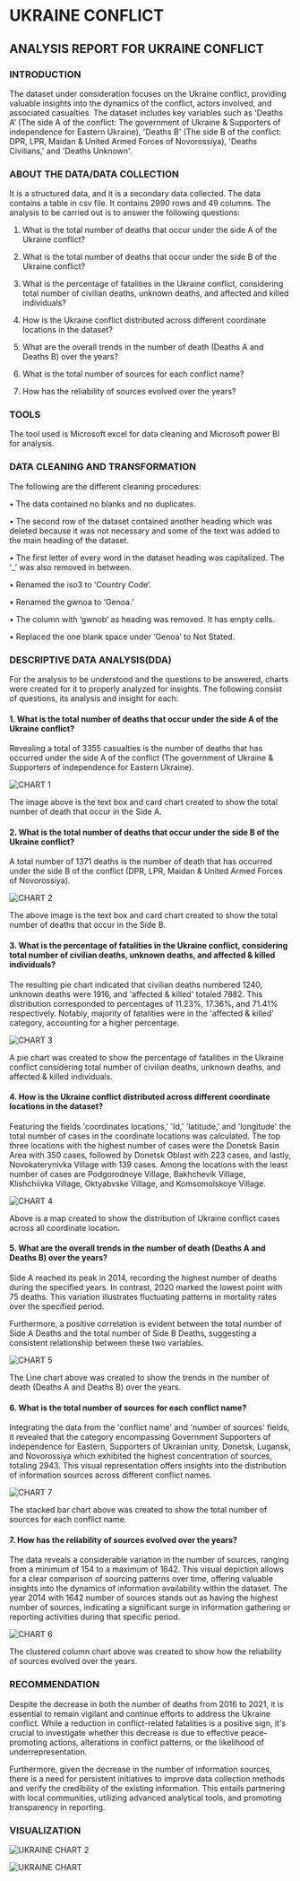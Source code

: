 # UKRAINE CONFLICT

## ANALYSIS REPORT FOR UKRAINE CONFLICT

### INTRODUCTION

The dataset under consideration focuses on the Ukraine conflict, providing valuable insights into the dynamics of the conflict, actors involved, and associated casualties. The dataset includes key variables such as 'Deaths A’ (The side A of the conflict: The government of Ukraine & Supporters of independence for Eastern Ukraine), 'Deaths B' (The side B of the conflict: DPR, LPR, Maidan & United Armed Forces of Novorossiya), 'Deaths Civilians,' and 'Deaths Unknown'.

### ABOUT THE DATA/DATA COLLECTION

It is a structured data, and it is a secondary data collected. The data contains a table in csv file. It contains 2990 rows and 49 columns.
The analysis to be carried out is to answer the following questions:

1.	What is the total number of deaths that occur under the side A of the Ukraine conflict?

2.	What is the total number of deaths that occur under the side B of the Ukraine conflict?
   
3.	What is the percentage of fatalities in the Ukraine conflict, considering total number of civilian deaths, unknown deaths, and affected and killed individuals?
	
4.	How is the Ukraine conflict distributed across different coordinate locations in the dataset?

5.	What are the overall trends in the number of death (Deaths A and Deaths B) over the years?
	
6.	What is the total number of sources for each conflict name?
 
7.	How has the reliability of sources evolved over the years?

### TOOLS
The tool used is Microsoft excel for data cleaning and Microsoft power BI for analysis.

### DATA CLEANING AND TRANSFORMATION

The following are the different cleaning procedures:

•	The data contained no blanks and no duplicates.

•	The second row of the dataset contained another heading which was deleted because it was not necessary and some of the text was added to the main heading of the dataset.

•	The first letter of every word in the dataset heading was capitalized. The ‘_’ was also removed in between.

•	Renamed the iso3 to ‘Country Code’.

•	Renamed the gwnoa to ‘Genoa.’

•	The column with ‘gwnob’ as heading was removed. It has empty cells. 

•	Replaced the one blank space under ‘Genoa’ to Not Stated.

### DESCRIPTIVE DATA ANALYSIS(DDA) 

For the analysis to be understood and the questions to be answered, charts were created for it to properly analyzed for insights. The following consist of questions, its analysis and insight for each:

#### 1.	What is the total number of deaths that occur under the side A of the Ukraine conflict?

Revealing a total of 3355 casualties is the number of deaths that has occurred under the side A of the conflict (The government of Ukraine & Supporters of independence for Eastern Ukraine).

![CHART 1](https://github.com/Elizabhettie/Ukraine-Conflict/assets/153202306/4285d965-68b4-4bb8-b334-05f62af04dfd)

The image above is the text box and card chart created to show the total number of death that occur in the Side A.


#### 2.	What is the total number of deaths that occur under the side B of the Ukraine conflict?

A total number of 1371 deaths is the number of death that has occurred under the side B of the conflict (DPR, LPR, Maidan & United Armed Forces of Novorossiya).

![CHART 2](https://github.com/Elizabhettie/Ukraine-Conflict/assets/153202306/3d066cce-d829-46be-a2d6-dfae58d5487a)

The above image is the text box and card chart created to show the total number of deaths that occur in the Side B.

#### 3.	What is the percentage of fatalities in the Ukraine conflict, considering total number of civilian deaths, unknown deaths, and affected & killed individuals? 

The resulting pie chart indicated that civilian deaths numbered 1240, unknown deaths were 1916, and 'affected & killed' totaled 7882. This distribution corresponded to percentages of 11.23%, 17.36%, and 71.41% respectively. Notably, majority of fatalities were in the 'affected & killed' category, accounting for a higher percentage.

![CHART 3](https://github.com/Elizabhettie/Ukraine-Conflict/assets/153202306/653fd4d9-f466-4ccb-8a12-17484382268f)
 
A pie chart was created to show the percentage of fatalities in the Ukraine conflict considering total number of civilian deaths, unknown deaths, and affected & killed individuals.

#### 4.	How is the Ukraine conflict distributed across different coordinate locations in the dataset?

Featuring the fields 'coordinates locations,' 'Id,' 'latitude,' and 'longitude' the total number of cases in the coordinate locations was calculated. The top three locations with the highest number of cases were the Donetsk Basin Area with 350 cases, followed by Donetsk Oblast with 223 cases, and lastly, Novokaterynivka Village with 139 cases. Among the locations with the least number of cases are Podgorodnoye Village, Bakhchevik Village, Klishchiivka Village, Oktyabvske Village, and Komsomolskoye Village.

![CHART 4](https://github.com/Elizabhettie/Ukraine-Conflict/assets/153202306/6a73a975-e554-4b90-98ae-a6fa2764965a)

Above is a map created to show the distribution of Ukraine conflict cases across all coordinate location.


#### 5.	What are the overall trends in the number of death (Deaths A and Deaths B) over the years?

Side A reached its peak in 2014, recording the highest number of deaths during the specified years. In contrast, 2020 marked the lowest point with 75 deaths. This variation illustrates fluctuating patterns in mortality rates over the specified period.

Furthermore, a positive correlation is evident between the total number of Side A Deaths and the total number of Side B Deaths, suggesting a consistent relationship between these two variables.

 ![CHART 5](https://github.com/Elizabhettie/Ukraine-Conflict/assets/153202306/51453de8-ea8e-4d85-bd54-52a6c930d176)

The Line chart above was created to show the trends in the number of death (Deaths A and Deaths B) over the years.


#### 6.	What is the total number of sources for each conflict name?

Integrating the data from the 'conflict name' and 'number of sources' fields, it revealed that the category encompassing Government Supporters of independence for Eastern, Supporters of Ukrainian unity, Donetsk, Lugansk, and Novorossiya which exhibited the highest concentration of sources, totaling 2943. This visual representation offers insights into the distribution of information sources across different conflict names.

![CHART 7](https://github.com/Elizabhettie/Ukraine-Conflict/assets/153202306/7086d02b-7745-4865-8fd5-97c75a940916)
 
The stacked bar chart above was created to show the total number of sources for each conflict name.


#### 7.	How has the reliability of sources evolved over the years?

The data reveals a considerable variation in the number of sources, ranging from a minimum of 154 to a maximum of 1642. This visual depiction allows for a clear comparison of sourcing patterns over time, offering valuable insights into the dynamics of information availability within the dataset. 
The year 2014 with 1642 number of sources stands out as having the highest number of sources, indicating a significant surge in information gathering or reporting activities during that specific period. 

 ![CHART 6](https://github.com/Elizabhettie/Ukraine-Conflict/assets/153202306/14d97ead-1a74-4f36-ad4c-6ce0101ef2bf)

The clustered column chart above was created to show how the reliability of sources evolved over the years.


### RECOMMENDATION
 
Despite the decrease in both the number of deaths from 2016 to 2021, it is essential to remain vigilant and continue efforts to address the Ukraine conflict. While a reduction in conflict-related fatalities is a positive sign, it's crucial to investigate whether this decrease is due to effective peace-promoting actions, alterations in conflict patterns, or the likelihood of underrepresentation.

Furthermore, given the decrease in the number of information sources, there is a need for persistent initiatives to improve data collection methods and verify the credibility of the existing information. This entails partnering with local communities, utilizing advanced analytical tools, and promoting transparency in reporting.


### VISUALIZATION

![UKRAINE CHART 2](https://github.com/Elizabhettie/Ukraine-Conflict/assets/153202306/fa49830c-099a-43da-ac22-20eeee20e68e)

![UKRAINE CHART](https://github.com/Elizabhettie/Ukraine-Conflict/assets/153202306/96fe06f8-7a00-49de-8fb5-11512611f65b)


